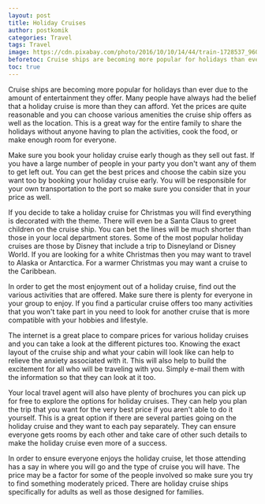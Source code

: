 ```yaml
---
layout: post
title: Holiday Cruises
author: postkomik
categories: Travel
tags: Travel
image: https://cdn.pixabay.com/photo/2016/10/10/14/44/train-1728537_960_720.jpg
beforetoc: Cruise ships are becoming more popular for holidays than ever due to the amount of entertainment they offer. Many people have always had the belief that a holiday cruise is more than they can afford. Yet the prices are quite reasonable and you can choose various amenities the cruise ship offers as well as the location. This is a great way for the entire family to share the holidays without anyone having to plan the activities, cook the food, or make enough room for everyone.
toc: true
---
```



Cruise ships are becoming more popular for holidays than ever due to the amount of entertainment they offer. Many people have always had the belief that a holiday cruise is more than they can afford. Yet the prices are quite reasonable and you can choose various amenities the cruise ship offers as well as the location. This is a great way for the entire family to share the holidays without anyone having to plan the activities, cook the food, or make enough room for everyone.

Make sure you book your holiday cruise early though as they sell out fast. If you have a large number of people in your party you don't want any of them to get left out. You can get the best prices and choose the cabin size you want too by booking your holiday cruise early. You will be responsible for your own transportation to the port so make sure you consider that in your price as well. 

If you decide to take a holiday cruise for Christmas you will find everything is decorated with the theme. There will even be a Santa Claus to greet children on the cruise ship. You can bet the lines will be much shorter than those in your local department stores. Some of the most popular holiday cruises are those by Disney that include a trip to Disneyland or Disney World. If you are looking for a white Christmas then you may want to travel to Alaska or Antarctica. For a warmer Christmas you may want a cruise to the Caribbean. 

In order to get the most enjoyment out of a holiday cruise, find out the various activities that are offered. Make sure there is plenty for everyone in your group to enjoy. If you find a particular cruise offers too many activities that you won't take part in you need to look for another cruise that is more compatible with your hobbies and lifestyle.

The internet is a great place to compare prices for various holiday cruises and you can take a look at the different pictures too. Knowing the exact layout of the cruise ship and what your cabin will look like can help to relieve the anxiety associated with it. This will also help to build the excitement for all who will be traveling with you. Simply e-mail them with the information so that they can look at it too. 

Your local travel agent will also have plenty of brochures you can pick up for free to explore the options for holiday cruises. They can help you plan the trip that you want for the very best price if you aren't able to do it yourself. This is a great option if there are several parties going on the holiday cruise and they want to each pay separately. They can ensure everyone gets rooms by each other and take care of other such details to make the holiday cruise even more of a success. 

In order to ensure everyone enjoys the holiday cruise, let those attending has a say in where you will go and the type of cruise you will have. The price may be a factor for some of the people involved so make sure you try to find something moderately priced. There are holiday cruise ships specifically for adults as well as those designed for families. 


